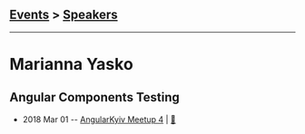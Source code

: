 ## [Events](../README.md) > [Speakers](../speakers.md)
---

# Marianna Yasko

## Angular Components Testing
- 2018 Mar 01 -- [AngularKyiv Meetup 4](https://youtu.be/rtfDrGtOLwY)  | [:notebook:](https://docs.google.com/presentation/d/1I8TP5aDsDpwkTvHU33b4qNAZquQ7KZHlSmCW3RRcTcc/edit#slide=id.p3)  
